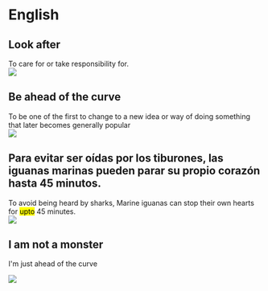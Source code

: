 # English

## Look after

<!-- notecardId: 1691722607122 -->

To care for or take responsibility for.
<br>
<img src="https://media.giphy.com/media/jPy4jJ8T3nyCI/giphy.gif">

## Be ahead of the curve

<!-- notecardId: 1691722607175 -->

To be one of the first to change to a new idea or way of doing something that later becomes generally popular
<br>
<img src="https://media.giphy.com/media/y1nrTCFZEz3gc/giphy.gif">

## Para evitar ser oídas por los tiburones, las iguanas marinas pueden parar su propio corazón hasta 45 minutos.

<!-- notecardId: 1691722607209 -->

To avoid being heard by sharks, Marine iguanas can stop their own hearts for <mark>upto</mark> 45 minutes.
<br>
<img src="https://media.giphy.com/media/LRTn96CVTx0FZMKfOt/giphy.gif">


## I am not a monster

<!-- notecardId: 1691722607243 -->

I'm just ahead of the curve

<img src="https://media.giphy.com/media/y1nrTCFZEz3gc/giphy.gif">